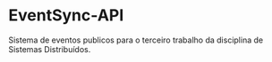 # EventSync-API
Sistema de eventos publicos para o terceiro trabalho da disciplina de Sistemas Distribuídos.
